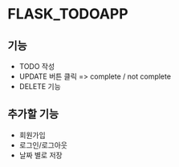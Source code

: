# FLASK_TODOAPP
## 기능
* TODO 작성
* UPDATE 버튼 클릭 => complete / not complete 
* DELETE 기능

## 추가할 기능
* 회원가입
* 로그인/로그아웃
* 날짜 별로 저장
